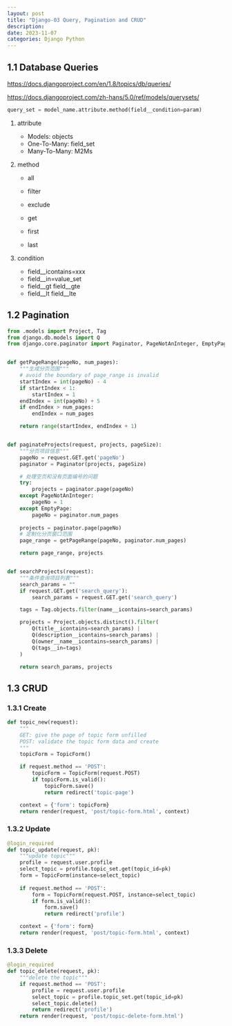 ```yaml
---
layout: post
title: "Django-03 Query, Pagination and CRUD"
description: 
date: 2023-11-07
categories: Django Python
---
```



## 1.1 Database Queries

https://docs.djangoproject.com/en/1.8/topics/db/queries/

https://docs.djangoproject.com/zh-hans/5.0/ref/models/querysets/

```python
query_set = model_name.attribute.method(field__condition=param)
```

1. attribute

    - Models: objects
    - One-To-Many: field_set
    - Many-To-Many: M2Ms

2. method

    - all
    - filter
    - exclude

    - get
    - first
    - last

3. condition

    - field__icontains=xxx
    - field__in=value_set
    - field__gt field__gte
    - field__lt field__lte

## 1.2 Pagination


```python
from .models import Project, Tag
from django.db.models import Q
from django.core.paginator import Paginator, PageNotAnInteger, EmptyPage


def getPageRange(pageNo, num_pages):
    """生成分页范围"""
    # avoid the boundary of page_range is invalid 
    startIndex = int(pageNo) - 4
    if startIndex < 1:
        startIndex = 1
    endIndex = int(pageNo) + 5
    if endIndex > num_pages:
        endIndex = num_pages

    return range(startIndex, endIndex + 1)


def paginateProjects(request, projects, pageSize):
    """分页项目信息"""
    pageNo = request.GET.get('pageNo')
    paginator = Paginator(projects, pageSize)

    # 处理空页和没有页面编号的问题
    try:
        projects = paginator.page(pageNo)
    except PageNotAnInteger:
        pageNo = 1
    except EmptyPage:
        pageNo = paginator.num_pages
    
    projects = paginator.page(pageNo)
    # 定制化分页窗口范围
    page_range = getPageRange(pageNo, paginator.num_pages)

    return page_range, projects


def searchProjects(request):
    """条件查询项目列表"""
    search_params = ""
    if request.GET.get('search_query'):
        search_params = request.GET.get('search_query')

    tags = Tag.objects.filter(name__icontains=search_params)

    projects = Project.objects.distinct().filter(
        Q(title__icontains=search_params) | 
        Q(description__icontains=search_params) |
        Q(owner__name__icontains=search_params) |
        Q(tags__in=tags)
    )

    return search_params, projects
```

## 1.3 CRUD

### 1.3.1 Create

```python
def topic_new(request):
    """
    GET: give the page of topic form unfilled
    POST: validate the topic form data and create 
    """
    topicForm = TopicForm()

    if request.method == 'POST':
        topicForm = TopicForm(request.POST)
        if topicForm.is_valid():
            topicForm.save()
            return redirect('topic-page')

    context = {'form': topicForm}
    return render(request, 'post/topic-form.html', context)
```

### 1.3.2 Update

```python
@login_required
def topic_update(request, pk):
    """update topic"""
    profile = request.user.profile
    select_topic = profile.topic_set.get(topic_id=pk)
    form = TopicForm(instance=select_topic)
    
    if request.method == 'POST':
        form = TopicForm(request.POST, instance=select_topic)
        if form.is_valid():
            form.save()
            return redirect('profile')

    context = {'form': form}
    return render(request, 'post/topic-form.html', context)
```

### 1.3.3 Delete

```python
@login_required
def topic_delete(request, pk):
    """delete the topic"""
    if request.method == 'POST':
        profile = request.user.profile
        select_topic = profile.topic_set.get(topic_id=pk)
        select_topic.delete()
        return redirect('profile')
    return render(request, 'post/topic-delete-form.html')
```